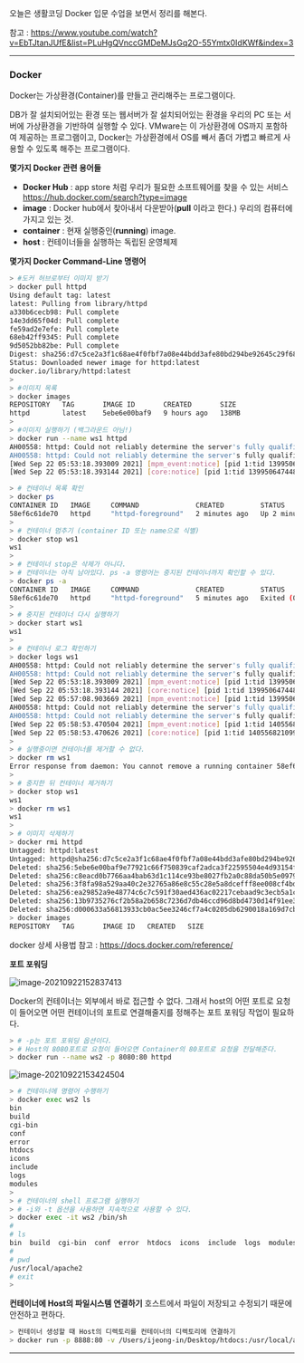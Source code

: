 오늘은 생활코딩 Docker 입문 수업을 보면서 정리를 해본다.

참고 : https://www.youtube.com/watch?v=EbTJtanJUfE&list=PLuHgQVnccGMDeMJsGq2O-55Ymtx0IdKWf&index=3

---

### Docker

Docker는 가상환경(Container)를 만들고 관리해주는 프로그램이다.

DB가 잘 설치되어있는 환경 또는 웹서버가 잘 설치되어있는 환경을 우리의 PC 또는 서버에 가상환경을 기반하여 실행할 수 있다.
VMware는 이 가상환경에 OS까지 포함하여 제공하는 프로그램이고,
Docker는 가상환경에서 OS를 빼서 좀더 가볍고 빠르게 사용할 수 있도록 해주는 프로그램이다.

**몇가지 Docker 관련 용어들**

- **Docker Hub** : app store 처럼 우리가 필요한 소프트웨어를 찾을 수 있는 서비스
  https://hub.docker.com/search?type=image
- **image** : Docker hub에서 찾아내서 다운받아(**pull** 이라고 한다.) 우리의 컴퓨터에 가지고 있는 것.
- **container** : 현재 실행중인(**running**) image.
- **host** : 컨테이너들을 실행하는 독립된 운영체제

**몇가지 Docker Command-Line 명령어**

```bash
> #도커 허브로부터 이미지 받기
> docker pull httpd
Using default tag: latest
latest: Pulling from library/httpd
a330b6cecb98: Pull complete 
14e3dd65f04d: Pull complete 
fe59ad2e7efe: Pull complete 
68eb42ff9345: Pull complete 
9d5052bb82be: Pull complete 
Digest: sha256:d7c5ce2a3f1c68ae4f0fbf7a08e44bdd3afe80bd294be92645c29f682a24d97c
Status: Downloaded newer image for httpd:latest
docker.io/library/httpd:latest
>
> #이미지 목록
> docker images
REPOSITORY   TAG       IMAGE ID       CREATED       SIZE
httpd        latest    5ebe6e00baf9   9 hours ago   138MB
>
> #이미지 실행하기 (백그라운드 아님!)
> docker run --name ws1 httpd
AH00558: httpd: Could not reliably determine the server's fully qualified domain name, using 172.17.0.2. Set the 'ServerName' directive globally to suppress this message
AH00558: httpd: Could not reliably determine the server's fully qualified domain name, using 172.17.0.2. Set the 'ServerName' directive globally to suppress this message
[Wed Sep 22 05:53:18.393009 2021] [mpm_event:notice] [pid 1:tid 139950647448704] AH00489: Apache/2.4.49 (Unix) configured -- resuming normal operations
[Wed Sep 22 05:53:18.393144 2021] [core:notice] [pid 1:tid 139950647448704] AH00094: Command line: 'httpd -D FOREGROUND'
```

```bash
> # 컨테이너 목록 확인
> docker ps
CONTAINER ID   IMAGE     COMMAND              CREATED         STATUS         PORTS     NAMES
58ef6c61de70   httpd     "httpd-foreground"   2 minutes ago   Up 2 minutes   80/tcp    ws1
>
> # 컨테이너 멈추기 (container ID 또는 name으로 식별)
> docker stop ws1
ws1
> 
> # 컨테이너 stop은 삭제가 아니다.
> # 컨테이너는 아직 남아있다. ps -a 명령어는 중지된 컨테이너까지 확인할 수 있다.
> docker ps -a
CONTAINER ID   IMAGE     COMMAND              CREATED         STATUS                          PORTS     NAMES
58ef6c61de70   httpd     "httpd-foreground"   5 minutes ago   Exited (0) About a minute ago             ws1
> 
> # 중지된 컨테이너 다시 실행하기
> docker start ws1
ws1
>
> # 컨테이너 로그 확인하기
> docker logs ws1
AH00558: httpd: Could not reliably determine the server's fully qualified domain name, using 172.17.0.2. Set the 'ServerName' directive globally to suppress this message
AH00558: httpd: Could not reliably determine the server's fully qualified domain name, using 172.17.0.2. Set the 'ServerName' directive globally to suppress this message
[Wed Sep 22 05:53:18.393009 2021] [mpm_event:notice] [pid 1:tid 139950647448704] AH00489: Apache/2.4.49 (Unix) configured -- resuming normal operations
[Wed Sep 22 05:53:18.393144 2021] [core:notice] [pid 1:tid 139950647448704] AH00094: Command line: 'httpd -D FOREGROUND'
[Wed Sep 22 05:57:08.903669 2021] [mpm_event:notice] [pid 1:tid 139950647448704] AH00492: caught SIGWINCH, shutting down gracefully
AH00558: httpd: Could not reliably determine the server's fully qualified domain name, using 172.17.0.2. Set the 'ServerName' directive globally to suppress this message
AH00558: httpd: Could not reliably determine the server's fully qualified domain name, using 172.17.0.2. Set the 'ServerName' directive globally to suppress this message
[Wed Sep 22 05:58:53.470504 2021] [mpm_event:notice] [pid 1:tid 140556821099648] AH00489: Apache/2.4.49 (Unix) configured -- resuming normal operations
[Wed Sep 22 05:58:53.470626 2021] [core:notice] [pid 1:tid 140556821099648] AH00094: Command line: 'httpd -D FOREGROUND'
> 
> # 실행중이면 컨테이너를 제거할 수 없다.
> docker rm ws1
Error response from daemon: You cannot remove a running container 58ef6c61de707ccc88f5b9a404bb2a967e67aef6e56e0bd7d2ecc4e58ff5d516. Stop the container before attempting removal or force remove
> 
> # 중지한 뒤 컨테이너 제거하기
> docker stop ws1
ws1
> docker rm ws1
ws1
>
> # 이미지 삭제하기
> docker rmi httpd
Untagged: httpd:latest
Untagged: httpd@sha256:d7c5ce2a3f1c68ae4f0fbf7a08e44bdd3afe80bd294be92645c29f682a24d97c
Deleted: sha256:5ebe6e00baf9e77921c66f750839caf2adca3f22595504e4d93154fa5393631a
Deleted: sha256:c8eacd0b7766aa4bab63d1c114ce93be8027fb2a0c88da50b5e09790b0861afd
Deleted: sha256:3f8fa98a529aa40c2e32765a86e8c55c28e5a8dcefff8ee008cf4bd4a1fa543f
Deleted: sha256:ea29852a9e48774c6c7c591f30aed436ac02217cebaad9c3ecb5a1ca0464088c
Deleted: sha256:13b9735276cf2b58a2b658c7236d7db46ccd96d8bd4730d14f91ee337fc1e09b
Deleted: sha256:d000633a56813933cb0ac5ee3246cf7a4c0205db6290018a169d7cb096581046
> docker images   
REPOSITORY   TAG       IMAGE ID   CREATED   SIZE
```

docker 상세 사용법 참고 : https://docs.docker.com/reference/



**포트 포워딩**

![image-20210922152837413](/Users/ijeong-in/Documents/TIL/202109/image-20210922152837413.png)

Docker의 컨테이너는 외부에서 바로 접근할 수 없다. 그래서 host의 어떤 포트로 요청이 들어오면 어떤 컨테이너의 포트로 연결해줄지를 정해주는 포트 포워딩 작업이 필요하다.

```bash
> # -p는 포트 포워딩 옵션이다.
> # Host의 8080포트로 요청이 들어오면 Container의 80포트로 요청을 전달해준다.
> docker run --name ws2 -p 8080:80 httpd
```

![image-20210922153424504](/Users/ijeong-in/Documents/TIL/202109/image-20210922153424504.png)

```bash
> # 컨테이너에 명령어 수행하기
> docker exec ws2 ls 
bin
build
cgi-bin
conf
error
htdocs
icons
include
logs
modules
> 
> # 컨테이너의 shell 프로그램 실행하기
> # -i와 -t 옵션을 사용하면 지속적으로 사용할 수 있다.
> docker exec -it ws2 /bin/sh
# 
# ls
bin  build  cgi-bin  conf  error  htdocs  icons  include  logs	modules
# 
# pwd
/usr/local/apache2
# exit
> 

```



**컨테이너에 Host의 파일시스템 연결하기**
호스트에서 파일이 저장되고 수정되기 때문에 안전하고 편하다.

```bash
> 컨테이너 생성할 때 Host의 디렉토리를 컨테이너의 디렉토리에 연결하기
> docker run -p 8888:80 -v /Users/ijeong-in/Desktop/htdocs:/usr/local/apache2/htdocs/ httpd
```

---

